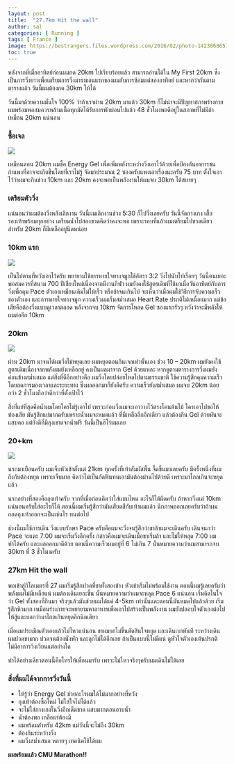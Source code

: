 ```yaml
---
layout: post
title:  "27.7km Hit the wall"
author: sal
categories: [ Running ]
tags: [ France ]
image: https://bestrangers.files.wordpress.com/2016/02/photo-1423068657086-889315a2eba8.jpeg
toc: true
---
```


หลังจากที่เมื่ออาทิตย์ก่อนผมกด 20km ไปเรียบร้อยแล้ว สามารถอ่านได้ใน My First 20km ซึ่งเป็นการวิ่งยาวเพื่อเตรียมการวิ่งมาราธอนแรกของผมกับการซ้อมแต่สองอาทิตย์ และหากว่ากันตามตารางแล้ว วันนี้ผมต้องกด 30km ให้ได้

วันนี้มาด้วยความมั่นใจ 100% ว่าถ้าเราผ่าน 20km มาแล้ว 30km ก็ไม่น่าจะมีปัญหาสภาพร่างกายผมพร้อมพอสมควรหล้ามเนื้อทุกมัดได้รับการพักผ่อนไปแล้ว 48 ชั่วโมงพอดีอยู่ในสภาพที่ไม่มีล้าเหมือน 20km แน่นอน

### ซื้อเจล

<img src="https://bestrangers.files.wordpress.com/2016/02/gu-gels-enmasse.jpg?w=438&zoom=2">

เหมือนตอน 20km ผมซื้อ Energy Gel เพื่อเพิ่มพลังระหว่างวิ่งเอาไว้ด้วยเพื่อป้องกันอาการชนกำแพงที่อาจจะเกิดขึ้นโดยที่เราไม่รู้ จัดมาประมาณ 2 ซองครับแพงเอาเรื่องนะครับ 75 บาท ตั้งใจเอาไว้ว่าผมจะกินช่วง 10km และ 20km คงจะพอเป็นพลังงานให้ผมจบ 30km ได้สบายๆ

### เตรียมตัววิ่ง
แน่นอนว่าผมต้องวิ่งหลังเลิกงาน วันนี้ผมเลิกงานช่วง 5:30 ก็ไปวิ่งเลยครับ วันนี้จัดกางเกง เสื้อ รองเท้าพร้อมทุกอย่าง เตรียมน้ำไปสองขวดคิดว่าคงจะพอ เพราะรอบที่แล้วผมเตรียมไปขวดเดียวสำหรับ 20km ก็มีเหลืออยู่นิดหน่อย

### 10km แรก

<img src="https://bestrangers.files.wordpress.com/2016/02/screen-shot-2559-02-09-at-11-15-12-pm.png">

เป็นไปตามที่หวังเอาไว้ครับ พยายามใช้การหายใจทางจมูกใช้อัตรา 3:2 วิ่งไปนับไปเรื่อยๆ วันนี้คนเยอะพอสมควรที่สนาม 700 ปีเชียงใหม่เนื่องจากมีงานกีฬา ผมยังคงใช้สูตรเดิมที่ใช้มาเมื่อวันอาทิตย์กับการวิ่งเพื่อคุม Pace ตัวเองเหมือนเดิมไม่ให้เร็ว หรือช้าจนเกินไป จะเห็นว่าเมื่อผมใช้วิธีการจับความเร็วของตัวเอง และการหายใจทางจมูก ความเร็วผมเริ่มสม่ำเสมอ Heart Rate ปรกติไม่เหนื่อยมาก แต่ข้อเสียคือต้องวิ่งแบบดูเวลาตลอด หลังจากจบ 10km จัดการโหลด Gel ซองแรกรัวๆ หวังว่าจะมีพลังให้ผมต่ออีก 10km

### 20km

<img src="https://bestrangers.files.wordpress.com/2016/02/screen-shot-2559-02-09-at-11-20-05-pm.png">

ผ่าน 20km มาจนได้ผมวิ่งไม่หยุดเลย ผมหยุดตอนกินเจลเท่านั้นเอง ช่วง 10 – 20km ผมยังคงใช้สูตรเดิมเนื่องจากพลังผมยังเหลืออยู่ คงเป็นผลมาจาก Gel ด้วยแหละ หากดูตามตารางการวิ่งผมยังค่อนข้างสม่ำเสมอ แต่สิ่งที่ดีอีกอย่างคือ ผมวิ่งโดยปล่อยไหลไปตามธรรมชาติ ใช้ความรู้สึกคุมความเร็ว โดยลดการมองเวลาและระยะทาง ซึ่งผลออกมาก็ยังดีครับ ความเร็วยังสม่ำเสมอ ผมจบ 20km น้อยกว่า 2 ชั่วโมงถือว่าดีกว่าที่ตั้งเป้าไว้

สิ่งที่แย่ที่สุดคือน้ำผมโดยใครไม่รู้เอาไป เพราะก่อนวิ่งผมจะเอาวางไว้ตรงโคนต้นไม้ ใครเอาไปขอให้ท้องเสีย มันรู้สึกแย่มากครับเพราะน้ำผมจะหมดแล้ว ที่มีเหลืออีกอึกเดียว แล้วต้องกิน Gel ด้วยมันจะแสบคอ แต่ยังดีที่มีลุงเขาแจกน้ำฟรี วันนี้เป็นฮีโร่ผมเลย

### 20+km

<img src="https://bestrangers.files.wordpress.com/2016/02/screen-shot-2559-02-09-at-11-24-09-pm.png">

นรกมาเยือนครับ ผมเจ็บหัวเข้าตั้งแต่ 21km ทุกครั้งที่เท้าสัมผัสพื้น จี๊ดขึ้นมาเลยครับ มีครั้งหนึ่งที่ผมถึงกับต้องหยุด เพราะเจ็บมาก คิดว่าไม่เป็นกัดฟันทนเอามันต้องผ่านไปด้วยดี เพราะมาไกลเกินจะหยุดแล้ว

นรกอย่างที่สองคือถุงเท้าครับ จากที่เมื่อก่อนคิดว่าใส่แบบไหน อะไรก็ได้ผิดครับ ถ้าหากวิ่งแค่ 10km แน่นอนครับใส่อะไรก็ได้ ตอนนี้ผมเริ่มรู้สึกว่ามันเสียดสีกับเท้าผมแล้ว นึกภาพออกเลยครับว่าถ้าผมถอดถุงเท้าออกจะเป็นเช่นไร ทนต่อไป

ช่วงนี้ผมใช้การเดิน วิ่งแบบรักษา Pace ครับคือผมจะวิ่งจนรู้สึกว่าขาล้าผมจะเดินครับ เดินจนกว่า Pace จะแตะ 7:00 ผมจะเริ่มวิ่งอีกครั้ง กล่าวคือผมจะเดินเมื่อขาเริ่มล้า และไม่ให้หลุด 7:00 ผมทำได้ครับ และผลออกมาดีด้วย ตอนนี้ความเร็วผมอยู่ที่ 6 ไม่เกิน 7 นั่นหมายความว่าผมสามารถจบ 30km ที่ 3 ชั่วโมงครับ

### 27km Hit the wall
พอเข้าสู่กิโลเมตรที่ 27 ผมเริ่มรู้สึกปวดที่ขาทั้งสองข้าง หัวเข่าเริ่มไม่พร้อมใช้งาน ตอนนี้ผมรู้เลยครับว่าพลังผมไม่มีเหลือแน่ ผมต้องเดินเยอะขึ้น นั่นหมายความว่าผมจะหลุด Pace 6 แน่นอน เริ่มคิดในใจว่า Gel ทั้งสองที่กินมา จริงๆแล้วมันช่วยผมได้แค่ 4-5km เท่านั้นและตอนนี้มันหมดไปแล้วด้วย เริ่มรู้สึกหิวมาก เหมือนร่างกายจะพยายามหาอาหารเพื่อเอาไปสร้างเป็นพลังงาน ผมยังปลอบใจตัวเองต่อไปให้สู้และบอกว่ามาไกลเกินหยุดอีกนิดเดียว

เมื่อผมประเมิณตัวเองแล้วไม่ไหวแน่นอน ขาผมยกไม่ขึ้นตัดสินใจหยุด และเดินเบาทันที ระหว่างเดินผมปวดขามาก ปวดจนต้องนั่งพัก และลุกไม่ได้อีกเลย ถ้าเป็นแบบนี้ไม่ดีแน่ ดูหัวใจตัวเองเต้นปรกติ ไม่มีอาการวิงเวียนแต่อย่างใด

ทำได้อย่างเดียวตอนนี้คือโทรให้เพื่อนมารับ เพราะไม่ไหวจริงๆครับผมเดินไม่ได้เลย

### สิ่งที่ผมได้จากการวิ่งวันนี้
- ให้รู้ว่า Energy Gel ช่วยอะไรผมได้ไม่มากอย่างที่หวัง
- ถุงเท้าต้องซื้อใหม่ ไม่ใส่ใจไม่ได้แล้ว
- จะไม่ใส่กางเกงในวิ่งอีกเด็ดขาด แสบมากตอนอาบน้ำ
- น้ำต้องพอ เกลือแร่ต้องมี
- ผมพร้อมสำหรับ 42km แม่วันนี้จะไม่ถึง 30km
- ต้องกินระหว่างวิ่ง
- ผมวิ่งสม่ำเสมอ หลายๆ เทคนิคใช้ได้ผม

**ผมพร้อมแล้ว CMU Marathon!!**